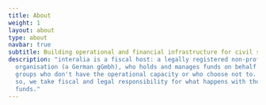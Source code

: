 ```yaml
---
title: About
weight: 1
layout: about
type: about
navbar: true
subtitle: Building operational and financial infrastructure for civil society
description: "interalia is a fiscal host: a legally registered non-profit
  organisation (a German gGmbh), who holds and manages funds on behalf of other
  groups who don't have the operational capacity or who choose not to. By doing
  so, we take fiscal and legal responsibility for what happens with those
  funds."
---
```

